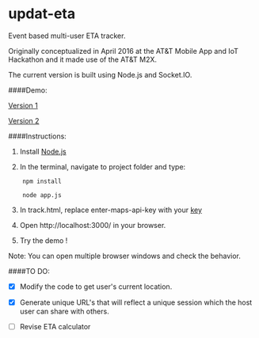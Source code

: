# updat-eta


Event based multi-user ETA tracker.

Originally conceptualized in April 2016 at the AT&T Mobile App and IoT Hackathon and it made use of the AT&T M2X.

The current version is built using Node.js and Socket.IO.

####Demo:

[Version 1](https://goo.gl/suA71P)

[Version 2](https://goo.gl/Cbwbt0)


####Instructions:

1) Install [Node.js](https://nodejs.org/en/download/)

2) In the terminal, navigate to project folder and type:

```
    npm install

    node app.js
```
3) In track.html, replace enter-maps-api-key with your [key](https://developers.google.com/maps/documentation/javascript/get-api-key)

4) Open http://localhost:3000/ in your browser.

5) Try the demo !

Note: You can open multiple browser windows and check the behavior.


####TO DO:

- [x] Modify the code to get user's current location.

- [x] Generate unique URL's that will reflect a unique session which the host user can share with others.

- [ ] Revise ETA calculator
